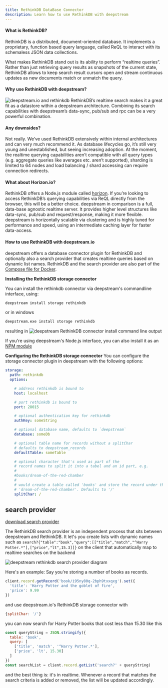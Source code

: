 ```yaml
---
title: RethinkDB DataBase Connector
description: Learn how to use RethinkDB with deepstream
---
```


#### What is RethinkDB?
RethinkDB is a distributed, document-oriented database. It implements a proprietary, function based query language, called ReQL to interact with its schemaless JSON data collections.

What makes RethinkDB stand out is its ability to perform “realtime queries”. Rather than just retrieving query results as snapshots of the current state, RethinkDB allows to keep search result cursors open and stream continuous updates as new documents match or unmatch the query.

#### Why use RethinkDB with deepstream?
![deepstream.io and rethinkdb](deepstream-rethinkdb.png)
RethinkDB’s realtime search makes it a great fit as a datastore within a deepstream architecture. Combining its search capabilities with deepstream’s data-sync, pub/sub and rpc can be a very powerful combination.

#### Any downsides?
Not really. We’ve used RethinkDB extensively within internal architectures and can very much recommend it. As database lifecycles go, it’s still very young and unestablished, but seeing increasing adoption. At the moment, the realtime querying capabilities aren’t compatible with all query types (e.g. aggregate queries like averages etc. aren’t supported), sharding is limited to 64 nodes and load balancing / shard accessing can require connection redirects.

#### What about Horizon.io?
RethinkDB offers a Node.js module called [horizon](https://horizon.io/). If you’re looking to access RethinkDB’s querying capabilities via ReQL directly from the browser, this will be a better choice.
deepstream in comparison is a full, data-base agnostic realtime server. It provides higher level structures like data-sync, pub/sub and request/response, making it more flexible. deepstream is horizontally scalable via clustering and is highly tuned for performance and speed, using an intermediate caching layer for faster data-access.

#### How to use RethinkDB with deepstream.io
deepstream offers a database connector plugin for RethinkDB and optionally also a search provider that creates realtime queries based on dynamic list names. RethinkDB and the search provider are also part of the [Compose file for Docker](/install/docker-compose/).

**Installing the RethinkDB storage connector**

You can install the rethinkdb connector via deepstream's commandline interface, using:

```bash
deepstream install storage rethinkdb
```

or in windows
```bash
deepstream.exe install storage rethinkdb
```

resulting in
![deepstream RethinkDB connector install command line output](rethinkdb-deepstream-install-console-output.png)

If you're using deepstream's Node.js interface, you can also install it as an [NPM module](https://www.npmjs.com/package/deepstream.io-storage-rethinkdb)

**Configuring the RethinkDB storage connector**
You can configure the storage connector plugin in deepstream with the following options:

```yaml
storage:
  path: rethinkdb
  options:

    # address rethinkdb is bound to
    host: localhost

    # port rethinkdb is bound to
    port: 28015

    # optional authentication key for rethinkdb
    authKey: someString

    # optional database name, defaults to `deepstream`
    database: someDb

    # optional table name for records without a splitChar
    # defaults to deepstream_records
    defaultTable: someTable

    # optional character that's used as part of the
    # record names to split it into a tabel and an id part, e.g.
    #
    #books/dream-of-the-red-chamber
    #
    # would create a table called 'books' and store the record under the name
    # 'dream-of-the-red-chamber'. Defaults to '/'
    splitChar: /
```

## search provider
<a class="npm-download big" href="https://www.npmjs.com/package/deepstream.io-provider-search-rethinkdb">download search provider</a>

The RethinkDB search provider is an independent process that sits between deepstream and RethinkDB. It let's you create lists with dynamic names such as `search?{"table":"book","query":[["title","match","^Harry Potter.*"],["price","lt",15.3]]}` on the client that automatically map to realtime searches on the backend

![deepstream rethinkdb search provider diagram](deepstream-rethinkdb-search-provider.png)

Here's an example: Say you're storing a number of books as records.

```javascript
client.record.getRecord('book/i95ny80q-2bph9txxqxg').set({
  'title': 'Harry Potter and the goblet of fire',
  'price': 9.99
})
```

and use deepstream.io's RethinkDB storage connector with

```javascript
{splitChar: '/'}
```

you can now search for Harry Potter books that cost less than 15.30 like this

```javascript
const queryString = JSON.stringify({
  table: 'book',
  query: [
    ['title', 'match', '^Harry Potter.*'],
    ['price', 'lt', 15.30]
  ]
})
const searchList = client.record.getList('search?' + queryString)
```

and the best thing is: it's in realtime. Whenever a record that matches the search criteria is added or removed, the list will be updated accordingly.
